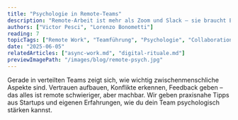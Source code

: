 ```yaml
---
title: "Psychologie in Remote-Teams"
description: "Remote-Arbeit ist mehr als Zoom und Slack – sie braucht Empathie, Struktur und klare Kommunikation."
authors: ["Victor Pesci", "Lorenzo Bonometti"]
reading: 7
topicTags: ["Remote Work", "Teamführung", "Psychologie", "Collaboration"]
date: "2025-06-05"
relatedArticles: ["async-work.md", "digital-rituale.md"]
previewImagePath: "/images/blog/remote-psych.jpg"
---
```


Gerade in verteilten Teams zeigt sich, wie wichtig zwischenmenschliche Aspekte sind. Vertrauen aufbauen, Konflikte erkennen, Feedback geben – das alles ist remote schwieriger, aber machbar. Wir geben praxisnahe Tipps aus Startups und eigenen Erfahrungen, wie du dein Team psychologisch stärken kannst.
